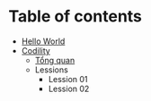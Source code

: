 # Table of contents

* [Hello World](README.md)
* [Codility](codility/README.md)
  * [Tổng quan](codility/tong-quan.md)
  * Lessions
    * Lession 01
    * Lession 02

